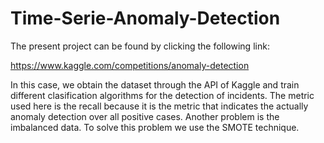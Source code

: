 # Time-Serie-Anomaly-Detection

The present project can be found by clicking the following link:

https://www.kaggle.com/competitions/anomaly-detection

In this case, we obtain the dataset through the API of Kaggle and train different clasification algorithms for the detection of incidents. The metric used here is the recall because it is the metric that indicates the actually anomaly detection over all positive cases. Another problem is the imbalanced data. To solve this problem we use the SMOTE technique.
